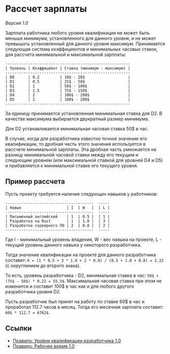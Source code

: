 # Рассчет зарплаты

*Версия 1.0*

Зарплата работника любого уровня квалификации не может быть меньше минимума, установленного для данного уровня, и не может превышать установленный для данного уровня максимум. Принимается следующая система коэффициентов и минимальных часовых ставок, для рассчета минимальной и максимальной зарплаты:

```
-------------------------------------------------------
| Уровень | Коэффициент | Ставка (минимум - максимум) |
-------------------------------------------------------
| D0      | 0.2         | 10$ - 20$                   |
| D1      | 0.5         | 25$ - 50$                   |
| D2      | 1           | 50$ - 100$                  |
| D3      | 1.5         | 75$ - 150$                  |
| D4      | 2           | 100$ - 200$                 |
| D5      | 2           | 100$ - 200$                 |
-------------------------------------------------------
```

За единицу принимается установленная минимальная ставка для D2. В качестве максимума выбирается двукратный размер минимума.

Для D2 устанавливается минимальная часовая ставка 50$ в час.

В случае, когда для разработчика известно точное значение его квалификации, то дробная часть этого значения используется в рассчете минимальной зарплаты. Эта дробная часть умножается на разницу минимальной часовой ставки между его текущим и следующим уровнем (или максимальной ставкой для уровней D4 и D5) и прибавляется к минимальной ставке его текущего уровня.


## Пример рассчета

Пусть проекту требуется наличие следующих навыков у работников:

```
---------------------------------------  -----
| Навык                    | I  | W   |  | L |
---------------------------------------  -----
| Письменный английский    | 1  | 0.5 |  | 1 |
| Разработка на Rust       | 1  | 1.0 |  | 3 |
| Разработка серверного ПО | 2  | 0.8 |  | 2 |
---------------------------------------  -----
```

Где I - минимальный уровень владения, W - вес навыка на проекте, L - текущий уровень данного навыка у некоторого разработчика.

Тогда значение квалификации на проекте для данного разработчика составит: `K = (1 * 0.5 + 3 * 1.0 + 2 * 0.8) / (0.5 + 1.0 + 0.8) = 2.22` (с округлением до второго знака).

То есть, уровень разработчика - D2, минимальная ставка в час: `50$ + (75$ - 50$) * 0.22 = 55.5$`. Максимальная часовая ставка при этом не изменится и составит 100$ в час как и для любого другого разработчика уровня D2.

Пусть разработчик был принят на работу по ставке 60$ в час и проработал 112.7 часов в месяц. Тогда его месячная зарплата составит: `60$ * 112.7 = 6762$`.


## Ссылки

- [Правило: Уровни квалификации разработчика 1.0](rul-developer-skill-levels.ru.md)
- [Правило: Рабочее время 1.0](rul-working-time.ru.md)
